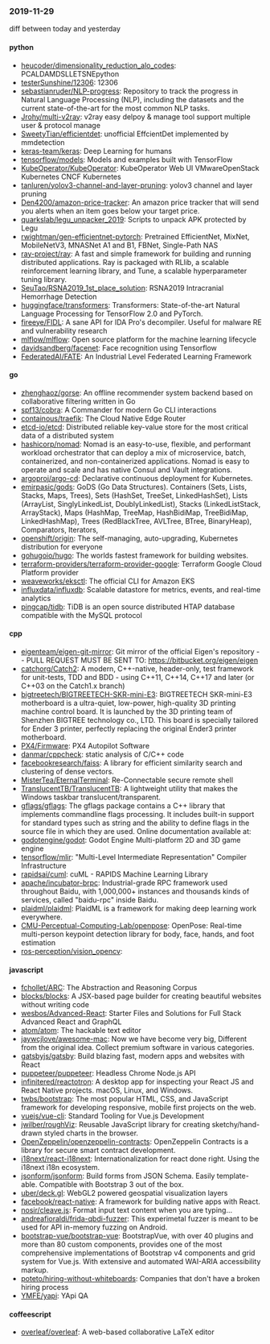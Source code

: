 ### 2019-11-29
diff between today and yesterday

#### python
* [heucoder/dimensionality_reduction_alo_codes](https://github.com/heucoder/dimensionality_reduction_alo_codes): PCALDAMDSLLETSNEpython
* [testerSunshine/12306](https://github.com/testerSunshine/12306): 12306
* [sebastianruder/NLP-progress](https://github.com/sebastianruder/NLP-progress): Repository to track the progress in Natural Language Processing (NLP), including the datasets and the current state-of-the-art for the most common NLP tasks.
* [Jrohy/multi-v2ray](https://github.com/Jrohy/multi-v2ray): v2ray easy delpoy & manage tool support multiple user & protocol manage
* [SweetyTian/efficientdet](https://github.com/SweetyTian/efficientdet): unofficial EffcientDet implemented by mmdetection
* [keras-team/keras](https://github.com/keras-team/keras): Deep Learning for humans
* [tensorflow/models](https://github.com/tensorflow/models): Models and examples built with TensorFlow
* [KubeOperator/KubeOperator](https://github.com/KubeOperator/KubeOperator): KubeOperator  Web UI  VMwareOpenStack  Kubernetes  CNCF  Kubernetes 
* [tanluren/yolov3-channel-and-layer-pruning](https://github.com/tanluren/yolov3-channel-and-layer-pruning): yolov3 channel and layer pruning
* [Den4200/amazon-price-tracker](https://github.com/Den4200/amazon-price-tracker): An amazon price tracker that will send you alerts when an item goes below your target price.
* [quarkslab/legu_unpacker_2019](https://github.com/quarkslab/legu_unpacker_2019): Scripts to unpack APK protected by Legu
* [rwightman/gen-efficientnet-pytorch](https://github.com/rwightman/gen-efficientnet-pytorch): Pretrained EfficientNet, MixNet, MobileNetV3, MNASNet A1 and B1, FBNet, Single-Path NAS
* [ray-project/ray](https://github.com/ray-project/ray): A fast and simple framework for building and running distributed applications. Ray is packaged with RLlib, a scalable reinforcement learning library, and Tune, a scalable hyperparameter tuning library.
* [SeuTao/RSNA2019_1st_place_solution](https://github.com/SeuTao/RSNA2019_1st_place_solution): RSNA2019 Intracranial Hemorrhage Detection
* [huggingface/transformers](https://github.com/huggingface/transformers):  Transformers: State-of-the-art Natural Language Processing for TensorFlow 2.0 and PyTorch.
* [fireeye/FIDL](https://github.com/fireeye/FIDL): A sane API for IDA Pro's decompiler. Useful for malware RE and vulnerability research
* [mlflow/mlflow](https://github.com/mlflow/mlflow): Open source platform for the machine learning lifecycle
* [davidsandberg/facenet](https://github.com/davidsandberg/facenet): Face recognition using Tensorflow
* [FederatedAI/FATE](https://github.com/FederatedAI/FATE): An Industrial Level Federated Learning Framework

#### go
* [zhenghaoz/gorse](https://github.com/zhenghaoz/gorse): An offline recommender system backend based on collaborative filtering written in Go
* [spf13/cobra](https://github.com/spf13/cobra): A Commander for modern Go CLI interactions
* [containous/traefik](https://github.com/containous/traefik): The Cloud Native Edge Router
* [etcd-io/etcd](https://github.com/etcd-io/etcd): Distributed reliable key-value store for the most critical data of a distributed system
* [hashicorp/nomad](https://github.com/hashicorp/nomad): Nomad is an easy-to-use, flexible, and performant workload orchestrator that can deploy a mix of microservice, batch, containerized, and non-containerized applications. Nomad is easy to operate and scale and has native Consul and Vault integrations.
* [argoproj/argo-cd](https://github.com/argoproj/argo-cd): Declarative continuous deployment for Kubernetes.
* [emirpasic/gods](https://github.com/emirpasic/gods): GoDS (Go Data Structures). Containers (Sets, Lists, Stacks, Maps, Trees), Sets (HashSet, TreeSet, LinkedHashSet), Lists (ArrayList, SinglyLinkedList, DoublyLinkedList), Stacks (LinkedListStack, ArrayStack), Maps (HashMap, TreeMap, HashBidiMap, TreeBidiMap, LinkedHashMap), Trees (RedBlackTree, AVLTree, BTree, BinaryHeap), Comparators, Iterators, 
* [openshift/origin](https://github.com/openshift/origin): The self-managing, auto-upgrading, Kubernetes distribution for everyone
* [gohugoio/hugo](https://github.com/gohugoio/hugo): The worlds fastest framework for building websites.
* [terraform-providers/terraform-provider-google](https://github.com/terraform-providers/terraform-provider-google): Terraform Google Cloud Platform provider
* [weaveworks/eksctl](https://github.com/weaveworks/eksctl): The official CLI for Amazon EKS
* [influxdata/influxdb](https://github.com/influxdata/influxdb): Scalable datastore for metrics, events, and real-time analytics
* [pingcap/tidb](https://github.com/pingcap/tidb): TiDB is an open source distributed HTAP database compatible with the MySQL protocol

#### cpp
* [eigenteam/eigen-git-mirror](https://github.com/eigenteam/eigen-git-mirror): Git mirror of the official Eigen's repository -- PULL REQUEST MUST BE SENT TO: https://bitbucket.org/eigen/eigen
* [catchorg/Catch2](https://github.com/catchorg/Catch2): A modern, C++-native, header-only, test framework for unit-tests, TDD and BDD - using C++11, C++14, C++17 and later (or C++03 on the Catch1.x branch)
* [bigtreetech/BIGTREETECH-SKR-mini-E3](https://github.com/bigtreetech/BIGTREETECH-SKR-mini-E3): BIGTREETECH SKR-mini-E3 motherboard is a ultra-quiet, low-power, high-quality 3D printing machine control board. It is launched by the 3D printing team of Shenzhen BIGTREE technology co., LTD. This board is specially tailored for Ender 3 printer, perfectly replacing the original Ender3 printer motherboard.
* [PX4/Firmware](https://github.com/PX4/Firmware): PX4 Autopilot Software
* [danmar/cppcheck](https://github.com/danmar/cppcheck): static analysis of C/C++ code
* [facebookresearch/faiss](https://github.com/facebookresearch/faiss): A library for efficient similarity search and clustering of dense vectors.
* [MisterTea/EternalTerminal](https://github.com/MisterTea/EternalTerminal): Re-Connectable secure remote shell
* [TranslucentTB/TranslucentTB](https://github.com/TranslucentTB/TranslucentTB): A lightweight utility that makes the Windows taskbar translucent/transparent.
* [gflags/gflags](https://github.com/gflags/gflags): The gflags package contains a C++ library that implements commandline flags processing. It includes built-in support for standard types such as string and the ability to define flags in the source file in which they are used. Online documentation available at:
* [godotengine/godot](https://github.com/godotengine/godot): Godot Engine  Multi-platform 2D and 3D game engine
* [tensorflow/mlir](https://github.com/tensorflow/mlir): "Multi-Level Intermediate Representation" Compiler Infrastructure
* [rapidsai/cuml](https://github.com/rapidsai/cuml): cuML - RAPIDS Machine Learning Library
* [apache/incubator-brpc](https://github.com/apache/incubator-brpc): Industrial-grade RPC framework used throughout Baidu, with 1,000,000+ instances and thousands kinds of services, called "baidu-rpc" inside Baidu.
* [plaidml/plaidml](https://github.com/plaidml/plaidml): PlaidML is a framework for making deep learning work everywhere.
* [CMU-Perceptual-Computing-Lab/openpose](https://github.com/CMU-Perceptual-Computing-Lab/openpose): OpenPose: Real-time multi-person keypoint detection library for body, face, hands, and foot estimation
* [ros-perception/vision_opencv](https://github.com/ros-perception/vision_opencv): 

#### javascript
* [fchollet/ARC](https://github.com/fchollet/ARC): The Abstraction and Reasoning Corpus
* [blocks/blocks](https://github.com/blocks/blocks): A JSX-based page builder for creating beautiful websites without writing code
* [wesbos/Advanced-React](https://github.com/wesbos/Advanced-React): Starter Files and Solutions for Full Stack Advanced React and GraphQL
* [atom/atom](https://github.com/atom/atom): The hackable text editor
* [jaywcjlove/awesome-mac](https://github.com/jaywcjlove/awesome-mac):  Now we have become very big, Different from the original idea. Collect premium software in various categories.
* [gatsbyjs/gatsby](https://github.com/gatsbyjs/gatsby): Build blazing fast, modern apps and websites with React
* [puppeteer/puppeteer](https://github.com/puppeteer/puppeteer): Headless Chrome Node.js API
* [infinitered/reactotron](https://github.com/infinitered/reactotron): A desktop app for inspecting your React JS and React Native projects. macOS, Linux, and Windows.
* [twbs/bootstrap](https://github.com/twbs/bootstrap): The most popular HTML, CSS, and JavaScript framework for developing responsive, mobile first projects on the web.
* [vuejs/vue-cli](https://github.com/vuejs/vue-cli):  Standard Tooling for Vue.js Development
* [jwilber/roughViz](https://github.com/jwilber/roughViz): Reusable JavaScript library for creating sketchy/hand-drawn styled charts in the browser.
* [OpenZeppelin/openzeppelin-contracts](https://github.com/OpenZeppelin/openzeppelin-contracts): OpenZeppelin Contracts is a library for secure smart contract development.
* [i18next/react-i18next](https://github.com/i18next/react-i18next): Internationalization for react done right. Using the i18next i18n ecosystem.
* [jsonform/jsonform](https://github.com/jsonform/jsonform): Build forms from JSON Schema. Easily template-able. Compatible with Bootstrap 3 out of the box.
* [uber/deck.gl](https://github.com/uber/deck.gl): WebGL2 powered geospatial visualization layers
* [facebook/react-native](https://github.com/facebook/react-native): A framework for building native apps with React.
* [nosir/cleave.js](https://github.com/nosir/cleave.js): Format input text content when you are typing...
* [andreafioraldi/frida-qbdi-fuzzer](https://github.com/andreafioraldi/frida-qbdi-fuzzer): This experimetal fuzzer is meant to be used for API in-memory fuzzing on Android.
* [bootstrap-vue/bootstrap-vue](https://github.com/bootstrap-vue/bootstrap-vue): BootstrapVue, with over 40 plugins and more than 80 custom components, provides one of the most comprehensive implementations of Bootstrap v4 components and grid system for Vue.js. With extensive and automated WAI-ARIA accessibility markup.
* [poteto/hiring-without-whiteboards](https://github.com/poteto/hiring-without-whiteboards):  Companies that don't have a broken hiring process
* [YMFE/yapi](https://github.com/YMFE/yapi): YApi QA

#### coffeescript
* [overleaf/overleaf](https://github.com/overleaf/overleaf): A web-based collaborative LaTeX editor
